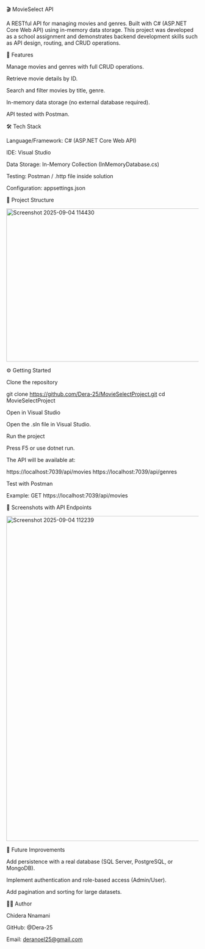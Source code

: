 🎬 MovieSelect API

A RESTful API for managing movies and genres. Built with C# (ASP.NET Core Web API) using in-memory data storage. This project was developed as a school assignment and demonstrates backend development skills such as API design, routing, and CRUD operations.


🚀 Features

Manage movies and genres with full CRUD operations.

Retrieve movie details by ID.

Search and filter movies by title, genre.

In-memory data storage (no external database required).

API tested with Postman.


🛠️ Tech Stack

Language/Framework: C# (ASP.NET Core Web API)

IDE: Visual Studio

Data Storage: In-Memory Collection (InMemoryDatabase.cs)

Testing: Postman / .http file inside solution

Configuration: appsettings.json

📂 Project Structure 

<img width="600" height="400" alt="Screenshot 2025-09-04 114430" src="https://github.com/user-attachments/assets/04fb1695-80e2-40ea-a456-0f08b8e0c867" />


⚙️ Getting Started

Clone the repository

git clone https://github.com/Dera-25/MovieSelectProject.git
cd MovieSelectProject


Open in Visual Studio

Open the .sln file in Visual Studio.

Run the project

Press F5 or use dotnet run.

The API will be available at:

https://localhost:7039/api/movies
https://localhost:7039/api/genres


Test with Postman

Example: GET https://localhost:7039/api/movies

📸 Screenshots with API Endpoints

<img width="658" height="849" alt="Screenshot 2025-09-04 112239" src="https://github.com/user-attachments/assets/f22a2813-bfca-4b2e-bdf7-1ae799583baa" />


📌 Future Improvements

Add persistence with a real database (SQL Server, PostgreSQL, or MongoDB).

Implement authentication and role-based access (Admin/User).

Add pagination and sorting for large datasets.

👨‍💻 Author

Chidera Nnamani

GitHub: @Dera-25

Email: deranoel25@gmail.com
